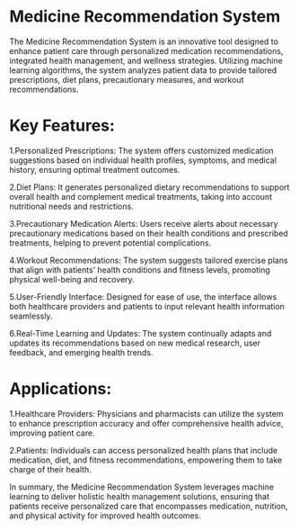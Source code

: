 # Medicine Recommendation System 

The Medicine Recommendation System is an innovative tool designed to enhance patient care through personalized medication recommendations, integrated health management, and wellness strategies. Utilizing machine learning algorithms, the system analyzes patient data to provide tailored prescriptions, diet plans, precautionary measures, and workout recommendations.

# Key Features:

1.Personalized Prescriptions: The system offers customized medication suggestions based on individual health profiles, symptoms, and medical history, ensuring optimal treatment outcomes.

2.Diet Plans: It generates personalized dietary recommendations to support overall health and complement medical treatments, taking into account nutritional needs and restrictions.

3.Precautionary Medication Alerts: Users receive alerts about necessary precautionary medications based on their health conditions and prescribed treatments, helping to prevent potential complications.

4.Workout Recommendations: The system suggests tailored exercise plans that align with patients’ health conditions and fitness levels, promoting physical well-being and recovery.

5.User-Friendly Interface: Designed for ease of use, the interface allows both healthcare providers and patients to input relevant health information seamlessly.

6.Real-Time Learning and Updates: The system continually adapts and updates its recommendations based on new medical research, user feedback, and emerging health trends.

# Applications:

1.Healthcare Providers: Physicians and pharmacists can utilize the system to enhance prescription accuracy and offer comprehensive health advice, improving patient care.

2.Patients: Individuals can access personalized health plans that include medication, diet, and fitness recommendations, empowering them to take charge of their health.

In summary, the Medicine Recommendation System leverages machine learning to deliver holistic health management solutions, ensuring that patients receive personalized care that encompasses medication, nutrition, and physical activity for improved health outcomes.
